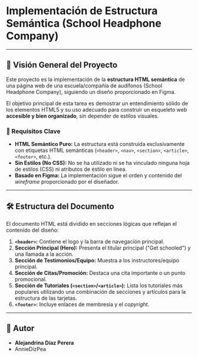 # Implementación de Estructura Semántica (School Headphone Company)

---

## 🚀 Visión General del Proyecto

Este proyecto es la implementación de la **estructura HTML semántica** de una página web de una escuela/compañía de audífonos (School Headphone Company), siguiendo un diseño proporcionado en Figma.

El objetivo principal de esta tarea es demostrar un entendimiento sólido de los elementos HTML5 y su uso adecuado para construir un esqueleto web **accesible y bien organizado**, sin depender de estilos visuales.

### 🎯 Requisitos Clave

* **HTML Semántico Puro:** La estructura está construida exclusivamente con etiquetas HTML semánticas (`<header>`, `<nav>`, `<section>`, `<article>`, `<footer>`, etc.).
* **Sin Estilos (No CSS):** No se ha utilizado ni se ha vinculado ninguna hoja de estilos (CSS) ni atributos de estilo en línea.
* **Basado en Figma:** La implementación sigue el orden y contenido del *wireframe* proporcionado por el diseñador.

---

## 🛠 Estructura del Documento

El documento HTML está dividido en secciones lógicas que reflejan el contenido del diseño:

1.  **`<header>`:** Contiene el logo y la barra de navegación principal.
2.  **Sección Principal (Hero):** Presenta el titular principal ("Get schooled") y una llamada a la acción.
3.  **Sección de Testimonios/Equipo:** Muestra a los instructores/equipo principal.
4.  **Sección de Citas/Promoción:** Destaca una cita importante o un punto promocional.
5.  **Sección de Tutoriales (`<section>`/`<article>`):** Lista los tutoriales más populares utilizando una combinación de secciones y artículos para la estructura de las tarjetas.
6.  **`<footer>`:** Incluye enlaces de membresía y el *copyright*.

---


## 👤 Autor

* **Alejandrina Díaz Perera**
* AnnieDizPea

